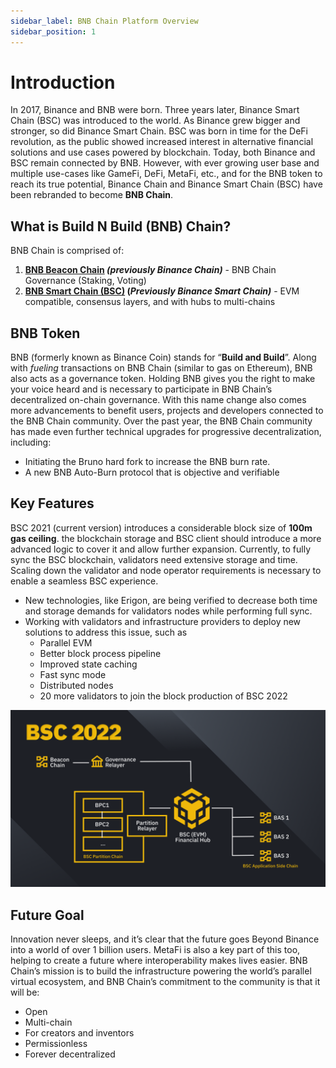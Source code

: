 ```yaml
---
sidebar_label: BNB Chain Platform Overview
sidebar_position: 1
---
```

# Introduction 
In 2017, Binance and BNB were born. Three years later, Binance Smart Chain (BSC) was introduced to the world.  As Binance grew bigger and stronger, so did Binance Smart Chain.  BSC was born in time for the DeFi revolution, as the public showed increased interest in alternative financial solutions and use cases powered by blockchain. Today, both Binance and BSC remain connected by BNB.
However, with ever growing user base and multiple use-cases like GameFi, DeFi, MetaFi, etc.,  and for the BNB token to reach its true potential, Binance Chain and Binance Smart Chain (BSC) have been rebranded to become **BNB Chain**.

## What is Build N Build (BNB) Chain?
BNB Chain is comprised of:
1. **[BNB Beacon Chain](learn/beaconIntro.md) _(previously Binance Chain)_** - BNB Chain Governance (Staking, Voting)
2. **[BNB Smart Chain (BSC)](learn/intro.md) (_Previously Binance Smart Chain)_** - EVM compatible, consensus layers, and with hubs to multi-chains

## BNB Token
BNB (formerly known as Binance Coin) stands for “**Build and Build**”. Along with _fueling_ transactions on BNB Chain (similar to gas on Ethereum), BNB also acts as a governance token. Holding BNB gives you the right to make your voice heard and is necessary to participate in BNB Chain’s decentralized on-chain governance. With this name change also comes more advancements to benefit users, projects and developers connected to the BNB Chain community. Over the past year, the BNB Chain community has made even further technical upgrades for progressive decentralization, including:
- Initiating the Bruno hard fork to increase the BNB burn rate.
- A new BNB Auto-Burn protocol that is objective and verifiable

## Key Features
BSC 2021 (current version) introduces a considerable block size of **__100m gas ceiling__**.
 the blockchain storage and BSC client should introduce a more advanced logic to cover it and allow further expansion.  Currently, to fully sync the BSC blockchain, validators need extensive storage and time. Scaling down the validator and node operator requirements is necessary to enable a seamless BSC experience.

- New technologies, like Erigon, are being verified to decrease both time and storage demands for validators nodes while performing full sync. 
- Working with validators and infrastructure providers to deploy new solutions to address this issue, such as  
  - Parallel EVM
  - Better block process pipeline
  - Improved state caching
  - Fast sync mode
  - Distributed nodes 
  - 20 more validators to join the block production of BSC 2022

![BSC 2022](/img/assets/new-eco.jpg)

## Future Goal 
Innovation never sleeps, and it’s clear that the future goes Beyond Binance into a world of over 1 billion users. MetaFi is also a key part of this too, helping to create a future where interoperability makes lives easier. BNB Chain’s mission is to build the infrastructure powering the world’s parallel virtual ecosystem, and BNB Chain’s commitment to the community is that it will be: 
- Open
- Multi-chain
- For creators and inventors
- Permissionless
- Forever decentralized